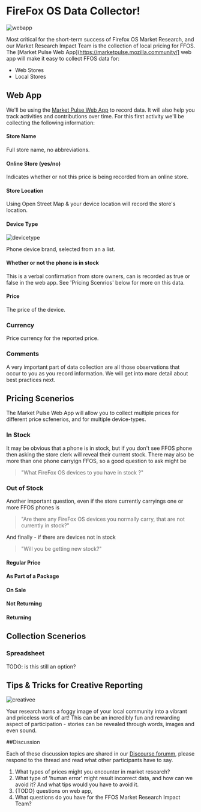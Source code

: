 
# FireFox OS Data Collector!

![webapp](http://tiptoes.ca/wp-content/uploads/2015/02/2015-02-28_1308.png)

Most critical for the short-term success of Firefox OS Market Research, and our Market Research Impact Team is the collection of local pricing for FFOS. The [Market Pulse Web App](https://marketpulse.mozilla.community/] web app will make it easy to collect FFOS data for:

* Web Stores
* Local Stores

## Web App

We'll be using the [Market Pulse Web App](https://marketpulse.mozilla.community) to record data. It will also help you track activities and contributions over time.  For this first activity we'll be collecting the following information:

#### Store Name
Full store name, no abbreviations.

#### Online Store (yes/no)
Indicates whether or not this price is being recorded from an online store.  

#### Store Location
Using Open Street Map & your device location will record the store's location.

#### Device Type
![devicetype](http://tiptoes.ca/wp-content/uploads/2015/03/2015-03-01_0941.png)

Phone device brand, selected from an a list.  

#### Whether or not the phone is in stock

This is a verbal confirmation from store owners, can is recorded as true or false in the web app.  See 'Pricing Scenrios' below for more on this data.

#### Price 
The price of the device.

### Currency
Price currency for the reported price.

### Comments
A very important part of data collection are all those observations that occur to you as you record information. We will get into more detail about best practices next.

## Pricing Scenerios

The Market Pulse Web App will allow you to collect multiple prices for different price scfenerios, and for multiple device-types.  

### In Stock

It may be obvious that a phone is in stock, but if you don't see FFOS phone then asking the store clerk will reveal their current stock.  There may also be more than one phone carryign FFOS, so a good question to ask might be 

> "What FireFox OS devices to you have in stock ?"

### Out of Stock

Another important question, even if the store currently carryings one or more FFOS phones is

> "Are there any FireFox OS devices you normally carry, that are not currently in stock?"

And finally  - if there are devices not in stock

> "Will you be getting new stock?"

#### Regular Price

#### As Part of a Package

#### On Sale



#### Not Returning

#### Returning

## Collection Scenerios

### Spreadsheet 
TODO: is this still an option?  

## Tips & Tricks for Creative Reporting
![creativee](http://tiptoes.ca/wp-content/uploads/2015/02/5841002125_2e58e970b5_m1.jpg)

Your research turns a foggy image of your local community into a vibrant and priceless work of art! This can be an incredibly fun and rewarding aspect of participation - stories can be revealed through words, images and even sound. 


##Discussion

Each of these discussion topics are shared in our [Discourse forumm](), please respond to the thread and read what other participants have to say.

1. What types of prices might you encounter in market research?
2. What type of 'human error' might result incorrect data, and how can we avoid it?  And what tips would you have to avoid it.
3. {TODO}  questions on web app, 
4. What questions do you have for the FFOS Market Research Impact Team?

